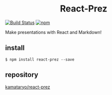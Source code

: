 <h1 style="text-align: center">React-Prez</h1>

[![Build Status](https://travis-ci.org/kamataryo/react-prez.svg?branch=master)](https://travis-ci.org/kamataryo/react-prez)
[![npm](https://img.shields.io/npm/v/react-prez.svg)](https://www.npmjs.com/package/react-prez)

Make presentations with React and Markdown!

## install

```shell
$ npm install react-prez --save
```

## repository

[kamataryo/react-prez](https://github.com/kamataryo/react-prez)
